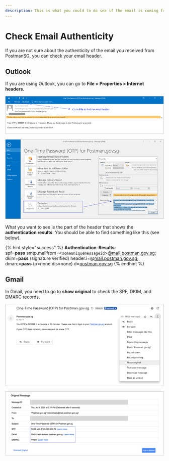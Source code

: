 ```yaml
---
description: This is what you could to do see if the email is coming from PostmanSG.
---
```


# Check Email Authenticity

If you are not sure about the authenticity of the email you received from PostmanSG, you can check your email header.

## Outlook

If you are using Outlook, you can go to **File > Properties > Internet headers.**

![](<../../.gitbook/assets/postman-prop-file (1).png>)

![](../../.gitbook/assets/postman-prop-header.png)

What you want to see is the part of the header that shows the **authentication results**. You should be able to find something like this (see below).

{% hint style="success" %}
**Authentication-Results**:\
spf=**pass** smtp.mailfrom=<`someuniquemessageid`>[@mail.postman.gov.sg](mailto:010001732fa75c8d-6f7b6c04-ec03-4b1e-820b-9bf34a69d10c-000000@mail.postman.gov.sg);\
dkim=**pass** (signature verified) header.i=@[mail.postman.gov.sg](http://mail.postman.gov.sg/);\
dmarc=**pass** (p=none dis=none) d=[postman.gov.sg](http://postman.gov.sg/)
{% endhint %}

## Gmail

In Gmail, you need to go to **show original** to check the SPF, DKIM, and DMARC records.

![](../../.gitbook/assets/postman-spf-check-header-gmail.png)

![Make sure that SPF, DKIM, and DMARC are all 'PASS'](../../.gitbook/assets/postman-spf-check-gmail.png)

